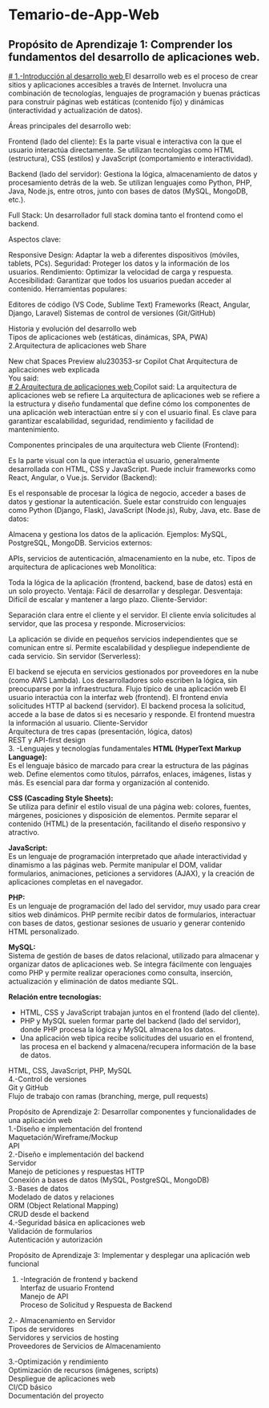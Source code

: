# Temario-de-App-Web
## Propósito de Aprendizaje 1: Comprender los fundamentos del desarrollo de aplicaciones web.  
<ins># 1.-Introducción al desarrollo web </ins>
El desarrollo web es el proceso de crear sitios y aplicaciones accesibles a través de Internet. Involucra una combinación de tecnologías, lenguajes de programación y buenas prácticas para construir páginas web estáticas (contenido fijo) y dinámicas (interactividad y actualización de datos).

Áreas principales del desarrollo web:

Frontend (lado del cliente):
Es la parte visual e interactiva con la que el usuario interactúa directamente. Se utilizan tecnologías como HTML (estructura), CSS (estilos) y JavaScript (comportamiento e interactividad).

Backend (lado del servidor):
Gestiona la lógica, almacenamiento de datos y procesamiento detrás de la web. Se utilizan lenguajes como Python, PHP, Java, Node.js, entre otros, junto con bases de datos (MySQL, MongoDB, etc.).

Full Stack:
Un desarrollador full stack domina tanto el frontend como el backend.

Aspectos clave:

Responsive Design: Adaptar la web a diferentes dispositivos (móviles, tablets, PCs).
Seguridad: Proteger los datos y la información de los usuarios.
Rendimiento: Optimizar la velocidad de carga y respuesta.
Accesibilidad: Garantizar que todos los usuarios puedan acceder al contenido.
Herramientas populares:

Editores de código (VS Code, Sublime Text)
Frameworks (React, Angular, Django, Laravel)
Sistemas de control de versiones (Git/GitHub)

Historia y evolución del desarrollo web  
Tipos de aplicaciones web (estáticas, dinámicas, SPA, PWA)  
2.Arquitectura de aplicaciones web 
Share

New chat
Spaces
Preview
alu230353-sr
Copilot Chat
Arquitectura de aplicaciones web explicada  
You said:   
<ins># 2.Arquitectura de aplicaciones web </ins>
Copilot said: La arquitectura de aplicaciones web se refiere
La arquitectura de aplicaciones web se refiere a la estructura y diseño fundamental que define cómo los componentes de una aplicación web interactúan entre sí y con el usuario final. Es clave para garantizar escalabilidad, seguridad, rendimiento y facilidad de mantenimiento.

Componentes principales de una arquitectura web
Cliente (Frontend):

Es la parte visual con la que interactúa el usuario, generalmente desarrollada con HTML, CSS y JavaScript.
Puede incluir frameworks como React, Angular, o Vue.js.
Servidor (Backend):

Es el responsable de procesar la lógica de negocio, acceder a bases de datos y gestionar la autenticación.
Suele estar construido con lenguajes como Python (Django, Flask), JavaScript (Node.js), Ruby, Java, etc.
Base de datos:

Almacena y gestiona los datos de la aplicación.
Ejemplos: MySQL, PostgreSQL, MongoDB.
Servicios externos:

APIs, servicios de autenticación, almacenamiento en la nube, etc.
Tipos de arquitectura de aplicaciones web
Monolítica:

Toda la lógica de la aplicación (frontend, backend, base de datos) está en un solo proyecto.
Ventaja: Fácil de desarrollar y desplegar.
Desventaja: Difícil de escalar y mantener a largo plazo.
Cliente-Servidor:

Separación clara entre el cliente y el servidor.
El cliente envía solicitudes al servidor, que las procesa y responde.
Microservicios:

La aplicación se divide en pequeños servicios independientes que se comunican entre sí.
Permite escalabilidad y despliegue independiente de cada servicio.
Sin servidor (Serverless):

El backend se ejecuta en servicios gestionados por proveedores en la nube (como AWS Lambda).
Los desarrolladores solo escriben la lógica, sin preocuparse por la infraestructura.
Flujo típico de una aplicación web
El usuario interactúa con la interfaz web (frontend).
El frontend envía solicitudes HTTP al backend (servidor).
El backend procesa la solicitud, accede a la base de datos si es necesario y responde.
El frontend muestra la información al usuario.
Cliente-Servidor  
Arquitectura de tres capas (presentación, lógica, datos)  
REST y API-first design  
3. -Lenguajes y tecnologías fundamentales
**HTML (HyperText Markup Language):**  
Es el lenguaje básico de marcado para crear la estructura de las páginas web. Define elementos como títulos, párrafos, enlaces, imágenes, listas y más. Es esencial para dar forma y organización al contenido.

**CSS (Cascading Style Sheets):**  
Se utiliza para definir el estilo visual de una página web: colores, fuentes, márgenes, posiciones y disposición de elementos. Permite separar el contenido (HTML) de la presentación, facilitando el diseño responsivo y atractivo.

**JavaScript:**  
Es un lenguaje de programación interpretado que añade interactividad y dinamismo a las páginas web. Permite manipular el DOM, validar formularios, animaciones, peticiones a servidores (AJAX), y la creación de aplicaciones completas en el navegador.

**PHP:**  
Es un lenguaje de programación del lado del servidor, muy usado para crear sitios web dinámicos. PHP permite recibir datos de formularios, interactuar con bases de datos, gestionar sesiones de usuario y generar contenido HTML personalizado.

**MySQL:**  
Sistema de gestión de bases de datos relacional, utilizado para almacenar y organizar datos de aplicaciones web. Se integra fácilmente con lenguajes como PHP y permite realizar operaciones como consulta, inserción, actualización y eliminación de datos mediante SQL.

**Relación entre tecnologías:**  
- HTML, CSS y JavaScript trabajan juntos en el frontend (lado del cliente).
- PHP y MySQL suelen formar parte del backend (lado del servidor), donde PHP procesa la lógica y MySQL almacena los datos.
- Una aplicación web típica recibe solicitudes del usuario en el frontend, las procesa en el backend y almacena/recupera información de la base de datos.  

HTML, CSS, JavaScript, PHP, MySQL  
4.-Control de versiones  
Git y GitHub  
Flujo de trabajo con ramas (branching, merge, pull requests)  

Propósito de Aprendizaje 2: Desarrollar componentes y funcionalidades de una aplicación web  
1.-Diseño e implementación del frontend  
Maquetación/Wireframe/Mockup  
API  
2.-Diseño e implementación del backend  
Servidor  
Manejo de peticiones y respuestas HTTP  
Conexión a bases de datos (MySQL, PostgreSQL, MongoDB)  
3.-Bases de datos  
 Modelado de datos y relaciones  
ORM (Object Relational Mapping)  
CRUD desde el backend  
4.-Seguridad básica en aplicaciones web  
Validación de formularios  
Autenticación y autorización   

Propósito de Aprendizaje 3: Implementar y desplegar una aplicación web funcional  
1. -Integración de frontend y backend  
Interfaz de usuario Frontend  
Manejo de API  
Proceso de Solicitud y Respuesta de Backend  

2.- Almacenamiento en Servidor  
Tipos de servidores   
Servidores y servicios de hosting   
Proveedores de Servicios de Almacenamiento  

3.-Optimización y rendimiento  
Optimización de recursos (imágenes, scripts)  
Despliegue de aplicaciones web  
CI/CD básico  
Documentación del proyecto  
